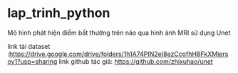 # lap_trinh_python
Mô hình phát hiện điểm bất thường trên não qua hình ảnh MRI sử dụng Unet

link tải dataset :https://drive.google.com/drive/folders/1h1A74PIN2eI8ezCcofhH8FkXMjersoy1?usp=sharing
link github tác giả: https://github.com/zhixuhao/unet
